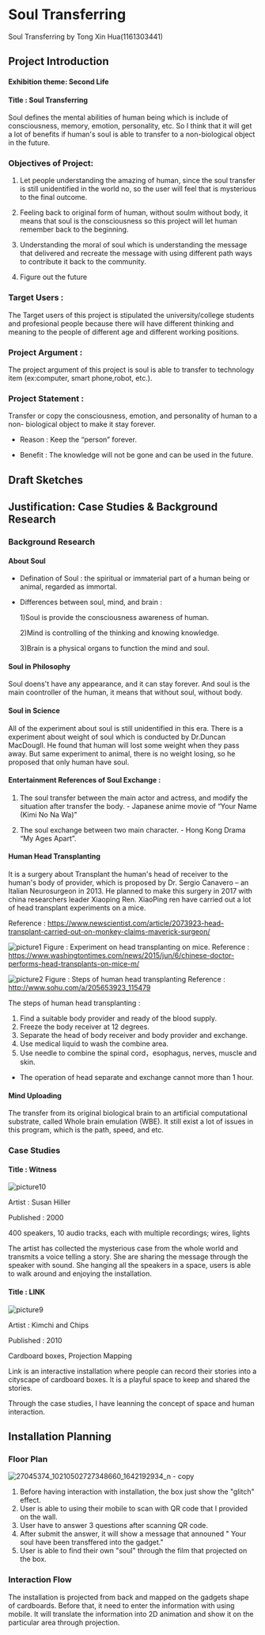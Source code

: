 # Soul Transferring

Soul Transferring by Tong Xin Hua(1161303441)

## Project Introduction 

#### Exhibition theme: Second Life
#### Title : Soul Transferring

Soul defines the mental abilities of human being which is include of consciousness, memory, emotion, personality, etc. So I think that it will get a lot of benefits if human's soul is able to transfer to a non-biological object in the future.


### Objectives of Project:
1) Let people understanding the amazing of human, since the soul transfer is still unidentified in the world no, so the user will feel that is mysterious to the final outcome.

2) Feeling back to original form of human, without soulm without body, it means that soul is the consciousness so this project will let human remember back to the beginning.

3) Understanding the moral of soul which is understanding the message that delivered and recreate the message with using different path ways to contribute it back to the community.

4) Figure out the future

### Target Users : 

The Target users of this project is stipulated the university/college students and profesional people because there will have different thinking and meaning to the people of different age and different working positions.

### Project Argument :

The project argument of this project is soul is able to transfer to technology item (ex:computer, smart phone,robot, etc.).

### Project Statement :

Transfer or copy the consciousness, emotion, and personality of human to a non- biological object to make it stay forever.

- Reason : Keep the “person” forever.

- Benefit : The knowledge will not be gone and can be used in the future.

## Draft Sketches



## Justification: Case Studies & Background Research 

### Background Research 

#### About Soul
- Defination of Soul : the spiritual or immaterial part of a human being or animal, regarded as immortal.

- Differences between soul, mind, and brain :

  1)Soul is provide the consciousness awareness of human.

  2)Mind is controlling of the thinking and knowing knowledge.

  3)Brain is a physical organs to function the mind and soul. 
  
#### Soul in Philosophy 
Soul doens't have any appearance, and it can stay forever. And soul is the main coontroller of the human, it means that without soul, without body.

#### Soul in Science 
All of the experiment about soul is still unidentified in this era. There is a experiment about weight of soul which is conducted by Dr.Duncan MacDougll. He found that human will lost some weight when they pass away. But same experiment to animal, there is no weight losing, so he proposed that only human have soul.
 
 #### Entertainment References of Soul Exchange :
 1) The soul transfer between the main actor and actress, and modify the situation after transfer the body. 
                                                                - Japanese anime movie of “Your Name (Kimi No Na Wa)"
                                                                
 2) The soul exchange between two main character.
                             	            - Hong Kong Drama “My Ages Apart”.
                                         
#### Human Head Transplanting 
It is a surgery about Transplant the human's head of receiver to the human's body of provider, which is proposed by Dr. Sergio Canavero – an Italian Neurosurgeon in 2013. He planned to make this surgery in 2017 with china researchers leader Xiaoping Ren. XiaoPing ren have carried out a lot of head transplant experiments on a mice.

Reference : https://www.newscientist.com/article/2073923-head-transplant-carried-out-on-monkey-claims-maverick-surgeon/

![picture1](https://user-images.githubusercontent.com/34241336/35633424-2321ce9a-06e4-11e8-972d-8477341cdb38.jpg)
Figure : Experiment on head transplanting on mice.
Reference : https://www.washingtontimes.com/news/2015/jun/6/chinese-doctor-performs-head-transplants-on-mice-m/

 ![picture2](https://user-images.githubusercontent.com/34241336/35633470-4d5d73f8-06e4-11e8-95f0-76dc2b457e29.jpg)
 Figure : Steps of human head transplanting
 Reference : http://www.sohu.com/a/205653923_115479 
 
 The steps of human head transplanting : 
1.	Find a suitable body provider and ready of the blood supply.
2.	Freeze the body receiver at 12 degrees.
3.	Separate the head of body receiver and body provider and exchange.
4.	Use medical liquid to wash the combine area.
5.	Use needle to combine the spinal cord，esophagus, nerves, muscle and skin.
* The operation of head separate and exchange cannot more than 1 hour.

#### Mind Uploading
The transfer from its original biological brain to an artificial computational substrate, called Whole brain emulation (WBE).  It still exist a lot of issues in this program, which is the path, speed, and etc.


### Case Studies

#### Title : Witness
![picture10](https://user-images.githubusercontent.com/34241336/35633725-eb999b8c-06e4-11e8-9e9a-7a0e367d698e.jpg)

Artist : Susan Hiller

Published : 2000

400 speakers, 10 audio tracks, each with multiple recordings; wires, lights

The artist has collected the mysterious case from the whole world and  transmits a voice telling a story. She are sharing the message through the speaker with sound. She hanging all the speakers in a space, users is able to walk around and enjoying the installation.
#### Title : LINK
![picture9](https://user-images.githubusercontent.com/34241336/35633994-8758c1a6-06e5-11e8-9598-a88466cef0ea.jpg)

Artist : Kimchi and Chips

Published : 2010

Cardboard boxes, Projection Mapping

Link is an interactive installation where people can record their stories into a cityscape of cardboard boxes. It is a playful space to keep and shared the stories.

Through the case studies, I have leanning the concept of space and human interaction.

## Installation Planning

### Floor Plan 

![27045374_10210502727348660_1642192934_n - copy](https://user-images.githubusercontent.com/34241336/35633008-32660f70-06e3-11e8-878c-a396ae24243b.jpg)

1. Before having interaction with installation, the box just show the "glitch" effect.
2. User is able to using their mobile to scan with QR code that I provided on the wall.
3. User have to answer 3 questions after scanning QR code.
4. After submit the answer, it will show a message that announed " Your soul have been transffered into the gadget."
5. User is able to find their own "soul" through the film that projected on the box.

### Interaction Flow 
The installation is projected from back and mapped on the gadgets shape of cardboards. Before that, it need to enter the information with using mobile. It will translate the information into 2D animation and show it on the particular area through projection. 








